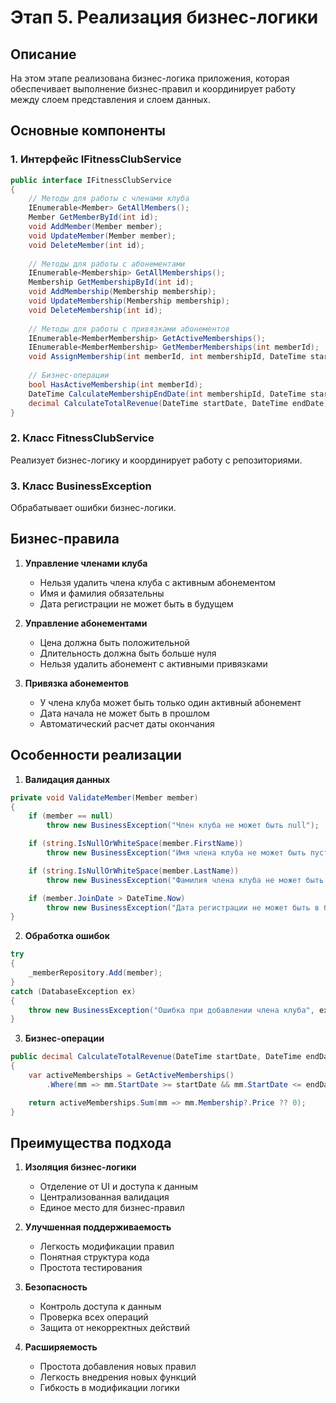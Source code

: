 # Этап 5. Реализация бизнес-логики

## Описание
На этом этапе реализована бизнес-логика приложения, которая обеспечивает выполнение бизнес-правил и координирует работу между слоем представления и слоем данных.

## Основные компоненты

### 1. Интерфейс IFitnessClubService
```csharp
public interface IFitnessClubService
{
    // Методы для работы с членами клуба
    IEnumerable<Member> GetAllMembers();
    Member GetMemberById(int id);
    void AddMember(Member member);
    void UpdateMember(Member member);
    void DeleteMember(int id);
    
    // Методы для работы с абонементами
    IEnumerable<Membership> GetAllMemberships();
    Membership GetMembershipById(int id);
    void AddMembership(Membership membership);
    void UpdateMembership(Membership membership);
    void DeleteMembership(int id);
    
    // Методы для работы с привязками абонементов
    IEnumerable<MemberMembership> GetActiveMemberships();
    IEnumerable<MemberMembership> GetMemberMemberships(int memberId);
    void AssignMembership(int memberId, int membershipId, DateTime startDate);
    
    // Бизнес-операции
    bool HasActiveMembership(int memberId);
    DateTime CalculateMembershipEndDate(int membershipId, DateTime startDate);
    decimal CalculateTotalRevenue(DateTime startDate, DateTime endDate);
}
```

### 2. Класс FitnessClubService
Реализует бизнес-логику и координирует работу с репозиториями.

### 3. Класс BusinessException
Обрабатывает ошибки бизнес-логики.

## Бизнес-правила

1. **Управление членами клуба**
   - Нельзя удалить члена клуба с активным абонементом
   - Имя и фамилия обязательны
   - Дата регистрации не может быть в будущем

2. **Управление абонементами**
   - Цена должна быть положительной
   - Длительность должна быть больше нуля
   - Нельзя удалить абонемент с активными привязками

3. **Привязка абонементов**
   - У члена клуба может быть только один активный абонемент
   - Дата начала не может быть в прошлом
   - Автоматический расчет даты окончания

## Особенности реализации

1. **Валидация данных**
```csharp
private void ValidateMember(Member member)
{
    if (member == null)
        throw new BusinessException("Член клуба не может быть null");

    if (string.IsNullOrWhiteSpace(member.FirstName))
        throw new BusinessException("Имя члена клуба не может быть пустым");

    if (string.IsNullOrWhiteSpace(member.LastName))
        throw new BusinessException("Фамилия члена клуба не может быть пустой");

    if (member.JoinDate > DateTime.Now)
        throw new BusinessException("Дата регистрации не может быть в будущем");
}
```

2. **Обработка ошибок**
```csharp
try
{
    _memberRepository.Add(member);
}
catch (DatabaseException ex)
{
    throw new BusinessException("Ошибка при добавлении члена клуба", ex);
}
```

3. **Бизнес-операции**
```csharp
public decimal CalculateTotalRevenue(DateTime startDate, DateTime endDate)
{
    var activeMemberships = GetActiveMemberships()
        .Where(mm => mm.StartDate >= startDate && mm.StartDate <= endDate);

    return activeMemberships.Sum(mm => mm.Membership?.Price ?? 0);
}
```

## Преимущества подхода

1. **Изоляция бизнес-логики**
   - Отделение от UI и доступа к данным
   - Централизованная валидация
   - Единое место для бизнес-правил

2. **Улучшенная поддерживаемость**
   - Легкость модификации правил
   - Понятная структура кода
   - Простота тестирования

3. **Безопасность**
   - Контроль доступа к данным
   - Проверка всех операций
   - Защита от некорректных действий

4. **Расширяемость**
   - Простота добавления новых правил
   - Легкость внедрения новых функций
   - Гибкость в модификации логики 